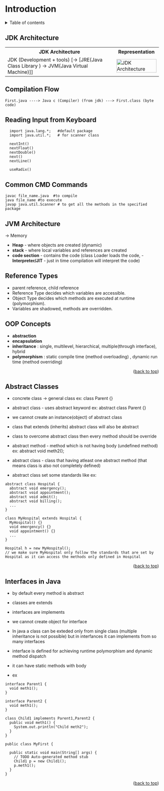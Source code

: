 <div id="top"></div>

# Introduction

<details>

<summary>Table of contents</summary>

- [JDK Architecture](#jdk-structure)
- [Compilation Flow](#compilation-flow)
- [Reading Input from Keyboard](#reading-input-from-keyboard)
- [Common CMD Commands](#common-cmd-commands)
- [JVM Architecture](#jvm-architecture)
- [Reference Types](#reference-types)
- [OOP Concepts](#oops-concepts)
- [Abstract Classes](#abstract-classes)
- [Interfaces in Java](#interfaces-in-java)

</details>

## JDK Architecture

<table>
    <tr>
        <th>JDK Architecture</th>
        <th>Representation</th>
    </tr>
    <tr>
        <td>
            JDK (Development + tools)
             [-> [JRE(Java Class Library ) -> JVM(Java Virtual Machine)]]
        </td>
        <td>
            <img src="https://github.com/user-attachments/assets/78b59b0f-cfae-4454-a918-79c50274472a" width="100%" title="JDK Architecture"/>
        </td>
    </tr>
</table>

## Compilation Flow

```
First.java ----> Java c (Compiler) (from jdk) ---> First.class (byte code)
```

## Reading Input from Keyboard
```
  import java.lang.*;   #default package
  import java.util.*;   # for scanner class

  nextInt()
  nextFloat()
  nextDouble()
  next()
  nextLine()

  useRadix()
```

## Common CMD Commands

```
javac file_name.java  #to compile
java file_name #to execute
javap java.util.Scanner # to get all the methods in the specified package
```

## JVM Architecture

-> Memory
  - **Heap** - where objects are created (dynamic)
  - **stack** - where local variables and references are created
  - **code section** - contains the code (class Loader loads the code, - **Interpreter/JIT** - just in time compilation will interpret the code)

## Reference Types

- parent reference, child reference
- Reference Type decides which variables are accessible.
- Object Type decides which methods are executed at runtime (polymorphism).
- Variables are shadowed, methods are overridden.

## OOP Concepts

- **abstraction**
- **encapsulation**
- **inheritance** : single, multilevel, hierarchical, multiple(through interface), hybrid
- **polymorphism** : static compile time (method overloading) , dynamic run time (method overriding)

<p align="right">(<a href="#top">back to top</a>)</p>

## Abstract Classes

- concrete class -> general class ex: class Parent {}
- abstract class - uses abstract keyword ex: abstract class Parent {}
- we cannot create an instance(object) of abstract class
- class that extends (inherits) abstract class will also be abstract 
- class to overcome abstract class then every method should be override
- abstract method - method which is not having body (undefined method)
    ex: abstract void meth2();
- abstract class - class that having atleast one abstract method (that means class is also not completely defined)

- abstract class set some standards like ex:
    
```
abstract class Hospital {
  abstract void emergency();
  abstract void appointment();
  abstract void admit();
  abstract void billing();
  ...
} 

class MyHospital extends Hospital {
  MyHospital() {}
  void emergency() {}
  void appointment() {}
  ...
}

Hospital h = new MyHospital();
// we make sure MyHospital only follow the standards that are set by Hospital as it can access the methods only defined in Hospital
```

<p align="right">(<a href="#top">back to top</a>)</p>

## Interfaces in Java

- by default every method is abstract 
- classes are extends
- interfaces are implements
- we cannot create object for interface
- In java a class can be exteded only from single class (multiple inheritance is not possible) but in interfances it can implements from so many interfaces
- interface is defined for achieving runtime polymorphism and dynamic method dispatch
- it can have static methods with body

- ex

```
interface Parent1 {
  void meth1();
}

interface Parent2 {
  void meth1();
}
  
class Child1 implements Parent1,Parent2 {
  public void meth1() {
    System.out.println("Child meth2");
  } 
}

public class MyFirst {

  public static void main(String[] args) {
    // TODO Auto-generated method stub
    Child1 p = new Child1();
    p.meth1();
  }
}
```

<p align="right">(<a href="#top">back to top</a>)</p>



